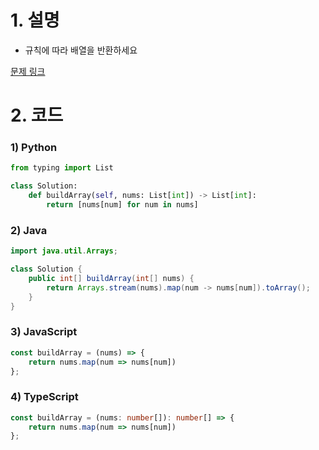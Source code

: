 # 1. 설명
- 규칙에 따라 배열을 반환하세요


[문제 링크](https://leetcode.com/problems/build-array-from-permutation/)

# 2. 코드
### 1) Python
```python
from typing import List

class Solution:
    def buildArray(self, nums: List[int]) -> List[int]:
        return [nums[num] for num in nums]
```

### 2) Java
```java
import java.util.Arrays;

class Solution {
    public int[] buildArray(int[] nums) {
        return Arrays.stream(nums).map(num -> nums[num]).toArray();
    }
}
```

### 3) JavaScript
```js
const buildArray = (nums) => {
    return nums.map(num => nums[num])
};
```

### 4) TypeScript
```ts
const buildArray = (nums: number[]): number[] => {
    return nums.map(num => nums[num])
};
```
